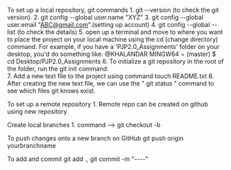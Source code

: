 To set up a local repository, git commands
        1. git --version (to check the git version).
        2. git config --global user.name "XYZ"
        3. git config --global user.email "ABC@gmail.com".(setting up account)
        4. git config --global --list (to check the details)
        5.  open up a terminal and move to where you want to place the project on your local machine using the cd (change directory)     command. For example, if you have a 'PJP2.0_Assignments' folder on your desktop, you'd do something like:
            @KHALANDAR MINGW64 ~ (master)
            $ cd Desktop/PJP2.0_Assignments
        6. To initialize a git repository in the root of the folder, run the git init command:  
        7. Add a new text file to the project using command touch README.txt
        8. After creating the new text file, we can use the " git status " command to see which files git knows exist.


 To set up a remote repository 
        1. Remote repo can be created on github using new repository

 Create local branches
        1. command --> git checkout -b <branchname>

To push changes onto a new branch on GitHub
         git push origin yourbranchname
        
To add and commit 
        git add ., git commit -m "----"








          
      